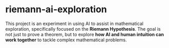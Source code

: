 # riemann-ai-exploration
This project is an experiment in using AI to assist in mathematical exploration, specifically focused on the **Riemann Hypothesis**. The goal is not just to prove a theorem, but to explore **how AI and human intuition can work together** to tackle complex mathematical problems.
